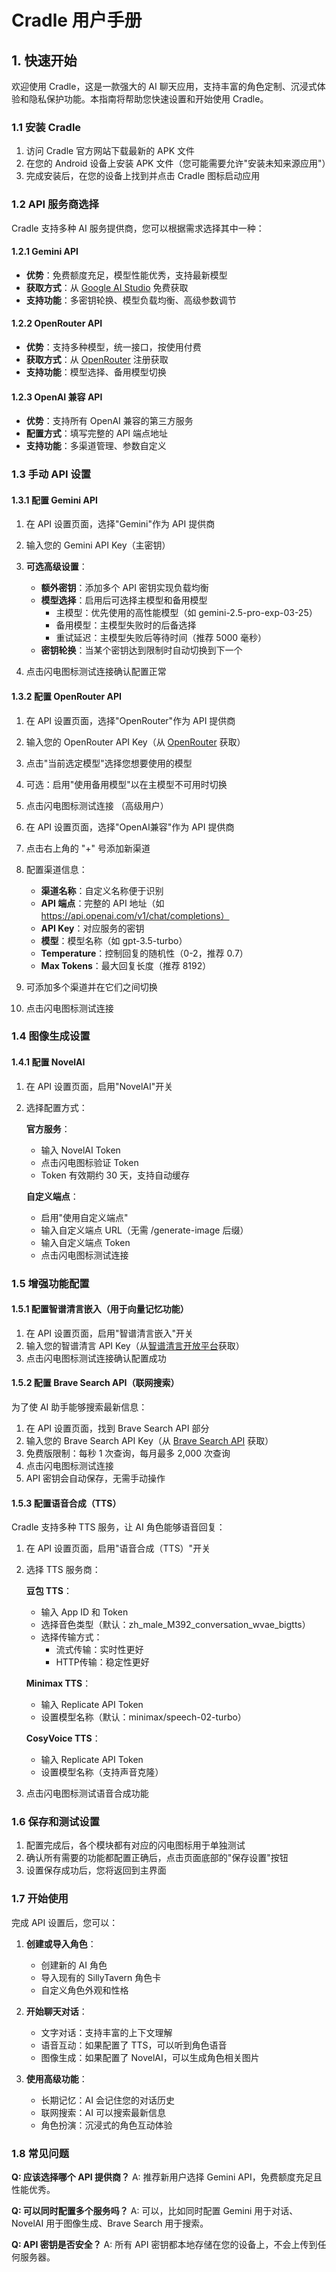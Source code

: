 # Cradle 用户手册

## 1. 快速开始

欢迎使用 Cradle，这是一款强大的 AI 聊天应用，支持丰富的角色定制、沉浸式体验和隐私保护功能。本指南将帮助您快速设置和开始使用 Cradle。

### 1.1 安装 Cradle

1. 访问 Cradle 官方网站下载最新的 APK 文件
2. 在您的 Android 设备上安装 APK 文件（您可能需要允许"安装未知来源应用"）
3. 完成安装后，在您的设备上找到并点击 Cradle 图标启动应用

### 1.2 API 服务商选择

Cradle 支持多种 AI 服务提供商，您可以根据需求选择其中一种：

#### 1.2.1 Gemini API
- **优势**：免费额度充足，模型性能优秀，支持最新模型
- **获取方式**：从 [Google AI Studio](https://aistudio.google.com) 免费获取
- **支持功能**：多密钥轮换、模型负载均衡、高级参数调节

#### 1.2.2 OpenRouter API
- **优势**：支持多种模型，统一接口，按使用付费
- **获取方式**：从 [OpenRouter](https://openrouter.ai) 注册获取
- **支持功能**：模型选择、备用模型切换

#### 1.2.3 OpenAI 兼容 API
- **优势**：支持所有 OpenAI 兼容的第三方服务
- **配置方式**：填写完整的 API 端点地址
- **支持功能**：多渠道管理、参数自定义

### 1.3 手动 API 设置

#### 1.3.1 配置 Gemini API

1. 在 API 设置页面，选择"Gemini"作为 API 提供商
2. 输入您的 Gemini API Key（主密钥）
3. **可选高级设置**：
   - **额外密钥**：添加多个 API 密钥实现负载均衡
   - **模型选择**：启用后可选择主模型和备用模型
     - 主模型：优先使用的高性能模型（如 gemini-2.5-pro-exp-03-25）
     - 备用模型：主模型失败时的后备选择
     - 重试延迟：主模型失败后等待时间（推荐 5000 毫秒）
   - **密钥轮换**：当某个密钥达到限制时自动切换到下一个

4. 点击闪电图标测试连接确认配置正常

#### 1.3.2 配置 OpenRouter API

1. 在 API 设置页面，选择"OpenRouter"作为 API 提供商
2. 输入您的 OpenRouter API Key（从 [OpenRouter](https://openrouter.ai) 获取）
3. 点击"当前选定模型"选择您想要使用的模型
4. 可选：启用"使用备用模型"以在主模型不可用时切换
5. 点击闪电图标测试连接
（高级用户）

1. 在 API 设置页面，选择"OpenAI兼容"作为 API 提供商
2. 点击右上角的 "+" 号添加新渠道
3. 配置渠道信息：
   - **渠道名称**：自定义名称便于识别
   - **API 端点**：完整的 API 地址（如 https://api.openai.com/v1/chat/completions）
   - **API Key**：对应服务的密钥
   - **模型**：模型名称（如 gpt-3.5-turbo）
   - **Temperature**：控制回复的随机性（0-2，推荐 0.7）
   - **Max Tokens**：最大回复长度（推荐 8192）
4. 可添加多个渠道并在它们之间切换
5. 点击闪电图标测试连接

### 1.4 图像生成设置

#### 1.4.1 配置 NovelAI

1. 在 API 设置页面，启用"NovelAI"开关
2. 选择配置方式：
   
   **官方服务**：
   - 输入 NovelAI Token
   - 点击闪电图标验证 Token
   - Token 有效期约 30 天，支持自动缓存
   
   **自定义端点**：
   - 启用"使用自定义端点"
   - 输入自定义端点 URL（无需 /generate-image 后缀）
   - 输入自定义端点 Token
   - 点击闪电图标测试连接

### 1.5 增强功能配置

#### 1.5.1 配置智谱清言嵌入（用于向量记忆功能）


1. 在 API 设置页面，启用"智谱清言嵌入"开关
2. 输入您的智谱清言 API Key（从[智谱清言开放平台](https://open.bigmodel.cn)获取）
3. 点击闪电图标测试连接确认配置成功

#### 1.5.2 配置 Brave Search API（联网搜索）

为了使 AI 助手能够搜索最新信息：

1. 在 API 设置页面，找到 Brave Search API 部分
2. 输入您的 Brave Search API Key（从 [Brave Search API](https://brave.com/search/api/) 获取）
3. 免费版限制：每秒 1 次查询，每月最多 2,000 次查询
4. 点击闪电图标测试连接
5. API 密钥会自动保存，无需手动操作

#### 1.5.3 配置语音合成（TTS）

Cradle 支持多种 TTS 服务，让 AI 角色能够语音回复：

1. 在 API 设置页面，启用"语音合成（TTS）"开关
2. 选择 TTS 服务商：

   **豆包 TTS**：
   - 输入 App ID 和 Token
   - 选择音色类型（默认：zh_male_M392_conversation_wvae_bigtts）
   - 选择传输方式：
     - 流式传输：实时性更好
     - HTTP传输：稳定性更好
   
   **Minimax TTS**：
   - 输入 Replicate API Token
   - 设置模型名称（默认：minimax/speech-02-turbo）
   
   **CosyVoice TTS**：
   - 输入 Replicate API Token
   - 设置模型名称（支持声音克隆）

3. 点击闪电图标测试语音合成功能

### 1.6 保存和测试设置

1. 配置完成后，各个模块都有对应的闪电图标用于单独测试
2. 确认所有需要的功能都配置正确后，点击页面底部的"保存设置"按钮
3. 设置保存成功后，您将返回到主界面

### 1.7 开始使用

完成 API 设置后，您可以：

1. **创建或导入角色**：
   - 创建新的 AI 角色
   - 导入现有的 SillyTavern 角色卡
   - 自定义角色外观和性格

2. **开始聊天对话**：
   - 文字对话：支持丰富的上下文理解
   - 语音互动：如果配置了 TTS，可以听到角色语音
   - 图像生成：如果配置了 NovelAI，可以生成角色相关图片

3. **使用高级功能**：
   - 长期记忆：AI 会记住您的对话历史
   - 联网搜索：AI 可以搜索最新信息
   - 角色扮演：沉浸式的角色互动体验

### 1.8 常见问题

**Q: 应该选择哪个 API 提供商？**
A: 推荐新用户选择 Gemini API，免费额度充足且性能优秀。

**Q: 可以同时配置多个服务吗？**
A: 可以，比如同时配置 Gemini 用于对话、NovelAI 用于图像生成、Brave Search 用于搜索。

**Q: API 密钥是否安全？**
A: 所有 API 密钥都本地存储在您的设备上，不会上传到任何服务器。
